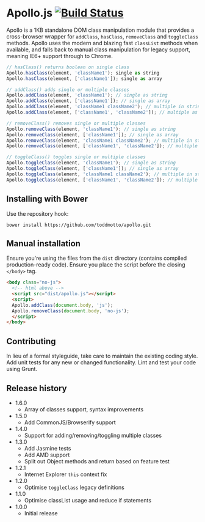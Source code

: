 # Apollo.js [![Build Status](https://travis-ci.org/toddmotto/apollo.png)](https://travis-ci.org/toddmotto/apollo)

Apollo is a 1KB standalone DOM class manipulation module that provides a cross-browser wrapper for `addClass`, `hasClass`, `removeClass` and `toggleClass` methods. Apollo uses the modern and blazing fast `classList` methods when available, and falls back to manual class manipulation for legacy support, meaning IE6+ support through to Chrome.

```javascript
// hasClass() returns boolean on single class
Apollo.hasClass(element, 'className1'); single as string
Apollo.hasClass(element, ['className1']); single as array

// addClass() adds single or multiple classes
Apollo.addClass(element, 'className1'); // single as string
Apollo.addClass(element, ['className1']); // single as array
Apollo.addClass(element, 'className1 className2'); // multiple in string
Apollo.addClass(element, ['className1', 'className2']); // multiple as array

// removeClass() removes single or multiple classes
Apollo.removeClass(element, 'className1'); // single as string
Apollo.removeClass(element, ['className1']); // single as array
Apollo.removeClass(element, 'className1 className2'); // multiple in string
Apollo.removeClass(element, ['className1', 'className2']); // multiple as array

// toggleClass() toggles single or multiple classes
Apollo.toggleClass(element, 'className1'); // single as string
Apollo.toggleClass(element, ['className1']); // single as array
Apollo.toggleClass(element, 'className1 className2'); // multiple in string
Apollo.toggleClass(element, ['className1', 'className2']); // multiple as array
```

## Installing with Bower
Use the repository hook:

```
bower install https://github.com/toddmotto/apollo.git
```

## Manual installation
Ensure you're using the files from the `dist` directory (contains compiled production-ready code). Ensure you place the script before the closing `</body>` tag.

```html
<body class="no-js">
  <!-- html above -->
  <script src="dist/apollo.js"></script>
  <script>
  Apollo.addClass(document.body, 'js');
  Apollo.removeClass(document.body, 'no-js');
  </script>
</body>
```

## Contributing
In lieu of a formal styleguide, take care to maintain the existing coding style. Add unit tests for any new or changed functionality. Lint and test your code using Grunt.

## Release history

- 1.6.0
	- Array of classes support, syntax improvements
- 1.5.0
	- Add CommonJS/Browserify support
- 1.4.0
  - Support for adding/removing/toggling multiple classes
- 1.3.0
  - Add Jasmine tests
  - Add AMD support
  - Split out Object methods and return based on feature test
- 1.2.1
  - Internet Explorer `this` context fix
- 1.2.0
  - Optimise `toggleClass` legacy definitions
- 1.1.0
  - Optimise classList usage and reduce if statements
- 1.0.0
  - Initial release
